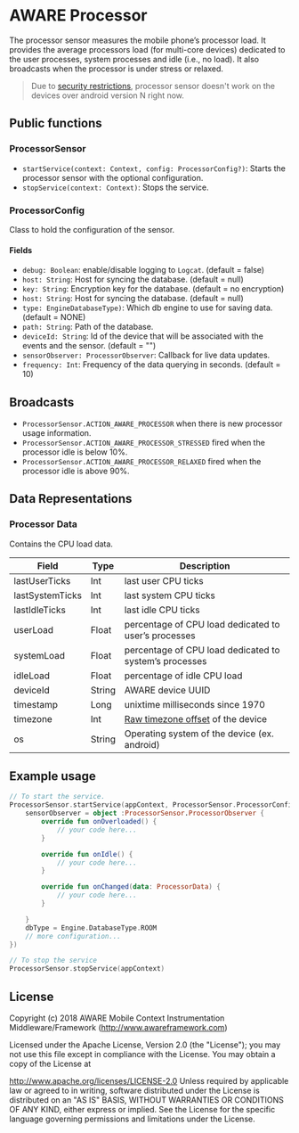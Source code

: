 # AWARE Processor

<!-- [![jitpack-badge](https://jitpack.io/v/awareframework/com.aware.android.sensor.processor.svg)](https://jitpack.io/#awareframework/com.aware.android.sensor.processor) -->

The processor sensor measures the mobile phone’s processor load. It provides the average processors load (for multi-core devices) dedicated to the user processes, system processes and idle (i.e., no load). It also broadcasts when the processor is under stress or relaxed.

> Due to [security restrictions](https://issuetracker.google.com/issues/37140047), processor sensor doesn't work on the devices over android version N right now.

## Public functions

### ProcessorSensor

+ `startService(context: Context, config: ProcessorConfig?)`: Starts the processor sensor with the optional configuration.
+ `stopService(context: Context)`: Stops the service.

### ProcessorConfig

Class to hold the configuration of the sensor.

#### Fields

+ `debug: Boolean`: enable/disable logging to `Logcat`. (default = false)
+ `host: String`: Host for syncing the database. (default = null)
+ `key: String`: Encryption key for the database. (default = no encryption)
+ `host: String`: Host for syncing the database. (default = null)
+ `type: EngineDatabaseType)`: Which db engine to use for saving data. (default = NONE)
+ `path: String`: Path of the database.
+ `deviceId: String`: Id of the device that will be associated with the events and the sensor. (default = "")
+ `sensorObserver: ProcessorObserver`: Callback for live data updates.
+ `frequency: Int`: Frequency of the data querying in seconds. (default = 10)

## Broadcasts

+ `ProcessorSensor.ACTION_AWARE_PROCESSOR` when there is new processor usage information.
+ `ProcessorSensor.ACTION_AWARE_PROCESSOR_STRESSED` fired when the processor idle is below 10%.
+ `ProcessorSensor.ACTION_AWARE_PROCESSOR_RELAXED` fired when the processor idle is above 90%.

## Data Representations

### Processor Data

Contains the CPU load data.

| Field           | Type   | Description                                             |
| --------------- | ------ | ------------------------------------------------------- |
| lastUserTicks   | Int    | last user CPU ticks                                     |
| lastSystemTicks | Int    | last system CPU ticks                                   |
| lastIdleTicks   | Int    | last idle CPU ticks                                     |
| userLoad        | Float  | percentage of CPU load dedicated to user’s processes   |
| systemLoad      | Float  | percentage of CPU load dedicated to system’s processes |
| idleLoad        | Float  | percentage of idle CPU load                             |
| deviceId        | String | AWARE device UUID                                       |
| timestamp       | Long   | unixtime milliseconds since 1970                        |
| timezone        | Int    | [Raw timezone offset][1] of the device                  |
| os              | String | Operating system of the device (ex. android)            |

[1]: https://developer.android.com/reference/java/util/TimeZone#getRawOffset()

## Example usage

```kotlin
// To start the service.
ProcessorSensor.startService(appContext, ProcessorSensor.ProcessorConfig().apply {
    sensorObserver = object :ProcessorSensor.ProcessorObserver {
        override fun onOverloaded() {
            // your code here...
        }

        override fun onIdle() {
            // your code here...
        }

        override fun onChanged(data: ProcessorData) {
            // your code here...
        }

    }
    dbType = Engine.DatabaseType.ROOM
    // more configuration...
})

// To stop the service
ProcessorSensor.stopService(appContext)
```

## License

Copyright (c) 2018 AWARE Mobile Context Instrumentation Middleware/Framework (http://www.awareframework.com)

Licensed under the Apache License, Version 2.0 (the "License"); you may not use this file except in compliance with the License. You may obtain a copy of the License at

http://www.apache.org/licenses/LICENSE-2.0
Unless required by applicable law or agreed to in writing, software distributed under the License is distributed on an "AS IS" BASIS, WITHOUT WARRANTIES OR CONDITIONS OF ANY KIND, either express or implied. See the License for the specific language governing permissions and limitations under the License.

